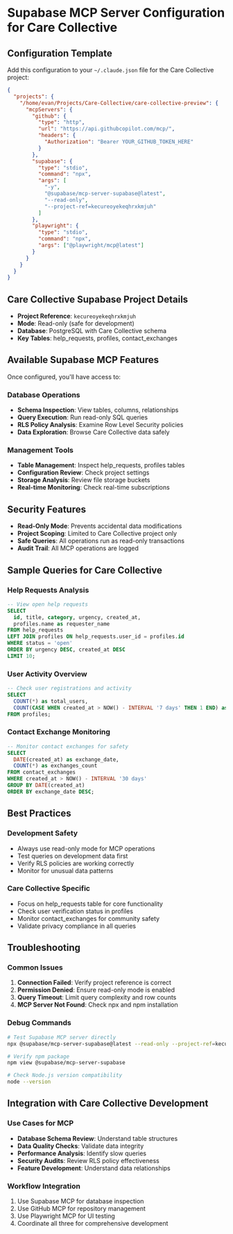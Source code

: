 # Supabase MCP Server Configuration for Care Collective

## Configuration Template

Add this configuration to your `~/.claude.json` file for the Care Collective project:

```json
{
  "projects": {
    "/home/evan/Projects/Care-Collective/care-collective-preview": {
      "mcpServers": {
        "github": {
          "type": "http",
          "url": "https://api.githubcopilot.com/mcp/",
          "headers": {
            "Authorization": "Bearer YOUR_GITHUB_TOKEN_HERE"
          }
        },
        "supabase": {
          "type": "stdio",
          "command": "npx",
          "args": [
            "-y",
            "@supabase/mcp-server-supabase@latest",
            "--read-only",
            "--project-ref=kecureoyekeqhrxkmjuh"
          ]
        },
        "playwright": {
          "type": "stdio",
          "command": "npx",
          "args": ["@playwright/mcp@latest"]
        }
      }
    }
  }
}
```

## Care Collective Supabase Project Details

- **Project Reference**: `kecureoyekeqhrxkmjuh`
- **Mode**: Read-only (safe for development)
- **Database**: PostgreSQL with Care Collective schema
- **Key Tables**: help_requests, profiles, contact_exchanges

## Available Supabase MCP Features

Once configured, you'll have access to:

### Database Operations
- **Schema Inspection**: View tables, columns, relationships
- **Query Execution**: Run read-only SQL queries
- **RLS Policy Analysis**: Examine Row Level Security policies
- **Data Exploration**: Browse Care Collective data safely

### Management Tools
- **Table Management**: Inspect help_requests, profiles tables
- **Configuration Review**: Check project settings
- **Storage Analysis**: Review file storage buckets
- **Real-time Monitoring**: Check real-time subscriptions

## Security Features

- **Read-Only Mode**: Prevents accidental data modifications
- **Project Scoping**: Limited to Care Collective project only
- **Safe Queries**: All operations run as read-only transactions
- **Audit Trail**: All MCP operations are logged

## Sample Queries for Care Collective

### Help Requests Analysis
```sql
-- View open help requests
SELECT
  id, title, category, urgency, created_at,
  profiles.name as requester_name
FROM help_requests
LEFT JOIN profiles ON help_requests.user_id = profiles.id
WHERE status = 'open'
ORDER BY urgency DESC, created_at DESC
LIMIT 10;
```

### User Activity Overview
```sql
-- Check user registrations and activity
SELECT
  COUNT(*) as total_users,
  COUNT(CASE WHEN created_at > NOW() - INTERVAL '7 days' THEN 1 END) as recent_signups
FROM profiles;
```

### Contact Exchange Monitoring
```sql
-- Monitor contact exchanges for safety
SELECT
  DATE(created_at) as exchange_date,
  COUNT(*) as exchanges_count
FROM contact_exchanges
WHERE created_at > NOW() - INTERVAL '30 days'
GROUP BY DATE(created_at)
ORDER BY exchange_date DESC;
```

## Best Practices

### Development Safety
- Always use read-only mode for MCP operations
- Test queries on development data first
- Verify RLS policies are working correctly
- Monitor for unusual data patterns

### Care Collective Specific
- Focus on help_requests table for core functionality
- Check user verification status in profiles
- Monitor contact_exchanges for community safety
- Validate privacy compliance in all queries

## Troubleshooting

### Common Issues
1. **Connection Failed**: Verify project reference is correct
2. **Permission Denied**: Ensure read-only mode is enabled
3. **Query Timeout**: Limit query complexity and row counts
4. **MCP Server Not Found**: Check npx and npm installation

### Debug Commands
```bash
# Test Supabase MCP server directly
npx @supabase/mcp-server-supabase@latest --read-only --project-ref=kecureoyekeqhrxkmjuh

# Verify npm package
npm view @supabase/mcp-server-supabase

# Check Node.js version compatibility
node --version
```

## Integration with Care Collective Development

### Use Cases for MCP
- **Database Schema Review**: Understand table structures
- **Data Quality Checks**: Validate data integrity
- **Performance Analysis**: Identify slow queries
- **Security Audits**: Review RLS policy effectiveness
- **Feature Development**: Understand data relationships

### Workflow Integration
1. Use Supabase MCP for database inspection
2. Use GitHub MCP for repository management
3. Use Playwright MCP for UI testing
4. Coordinate all three for comprehensive development